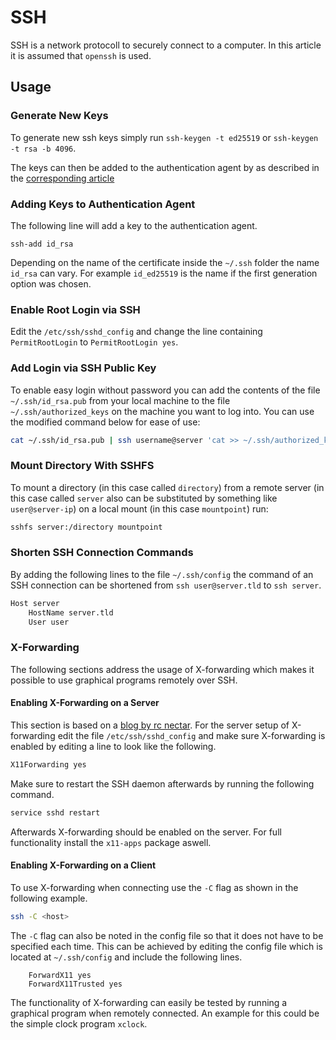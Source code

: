 # SSH

SSH is a network protocoll to securely connect to a computer.
In this article it is assumed that `openssh` is used.

## Usage

### Generate New Keys

To generate new ssh keys simply run `ssh-keygen -t ed25519` or
`ssh-keygen -t rsa -b 4096`.

The keys can then be added to the authentication agent by as described in the
[corresponding article](#adding-keys-to-authentication-agent)

### Adding Keys to Authentication Agent

The following line will add a key to the authentication agent.

```ssh
ssh-add id_rsa
```

Depending on the name of the certificate inside the `~/.ssh` folder the name
`id_rsa` can vary.
For example `id_ed25519` is the name if the first generation option was chosen.

### Enable Root Login via SSH

Edit the `/etc/ssh/sshd_config` and change the line containing `PermitRootLogin`
to `PermitRootLogin yes`.

### Add Login via SSH Public Key

To enable easy login without password you can add the contents of the file
`~/.ssh/id_rsa.pub` from your local machine to the file `~/.ssh/authorized_keys`
on the machine you want to log into.
You can use the modified command below for ease of use:

```sh
cat ~/.ssh/id_rsa.pub | ssh username@server 'cat >> ~/.ssh/authorized_keys'
```

### Mount Directory With SSHFS

To mount a directory (in this case called `directory`) from a remote server
(in this case called `server` also can be substituted by something like
`user@server-ip`) on a local mount (in this case `mountpoint`) run:

```sh
sshfs server:/directory mountpoint
```

### Shorten SSH Connection Commands

By adding the following lines to the file `~/.ssh/config` the command of an SSH
connection can be shortened from `ssh user@server.tld` to `ssh server`.

```txt
Host server
	HostName server.tld
	User user
```

### X-Forwarding 

The following sections address the usage of X-forwarding which makes it possible to use graphical
programs remotely over SSH.

#### Enabling X-Forwarding on a Server

This section is based on a
[blog by rc nectar](https://tutorials.rc.nectar.org.au/x11forwarding/02-enable-x11-on-virtual-machine).
For the server setup of X-forwarding edit the file `/etc/ssh/sshd_config` and make sure 
X-forwarding is enabled by editing a line to look like the following.

```txt
X11Forwarding yes
```

Make sure to restart the SSH daemon afterwards by running the following command.

```sh
service sshd restart
```

Afterwards X-forwarding should be enabled on the server.
For full functionality install the `x11-apps` package aswell.

#### Enabling X-Forwarding on a Client

To use X-forwarding when connecting use the `-C` flag as shown in the following example.

```sh
ssh -C <host>
```

The `-C` flag can also be noted in the config file so that it does not have to be specified each
time.
This can be achieved by editing the config file which is located at `~/.ssh/config` and include the
following lines.

```
    ForwardX11 yes
    ForwardX11Trusted yes
``` 

The functionality of X-forwarding can easily be tested by running a graphical program when remotely
connected.
An example for this could be the simple clock program `xclock`.

